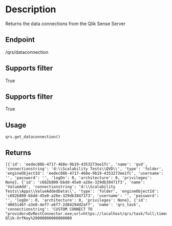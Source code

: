 # Description
Returns the data connections from the Qlik Sense Server

## Endpoint
/qrs/dataconnection

## Supports filter
True

## Supports filter
True

## Usage
```
qrs.get_dataconnection()
```
## Returns
```
[{'id': 'eedec08b-4717-468e-9b19-4353273ee1fc', 'name': 'qvd', 'connectionstring': 'd:\\Scalability Tests\\QVD\\', 'type': 'folder', 'engineObjectId': 'eedec08b-4717-468e-9b19-4353273ee1fc', 'username': '', 'password': '', 'logOn': 0, 'architecture': 0, 'privileges': None}, {'id': 'c682b800-bbdd-45e0-a26e-329db38471f3', 'name': 'ValueAdd', 'connectionstring': 'd:\\Scalability Tests\\Apps\\ValueAddedData\\', 'type': 'folder', 'engineObjectId': 'c682b800-bbdd-45e0-a26e-329db38471f3', 'username': '', 'password': '', 'logOn': 0, 'architecture': 0, 'privileges': None}, {'id': '4065146f-a3e8-4ef7-a6f7-2d8429dd2aff', 'name': 'qrs_task', 'connectionstring': 'CUSTOM CONNECT TO "provider=QvRestConnector.exe;url=https://localhost/qrs/task/full;timeout=180;method=GET;autoDetectResponseType=true;keyGenerationStrategy=0;useWindowsAuthentication=true;forceAuthenticationType=false;useCertificate=No;certificateStoreLocation=CurrentUser;certificateStoreName=My;queryParameters=xrfkey%20000000000000000;queryHeaders=X-Qlik-XrfKey%20000000000000000
```
